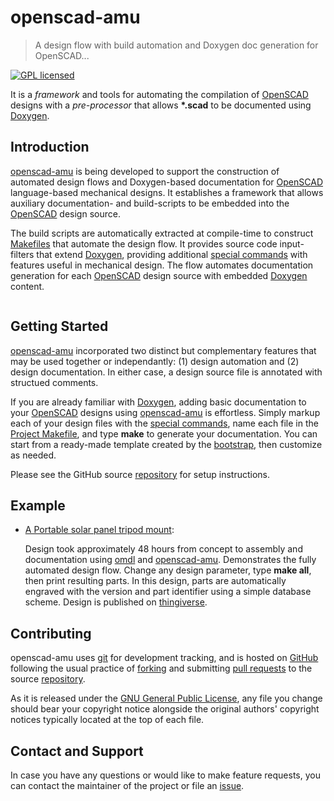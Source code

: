 openscad-amu
============

> A design flow with build automation and Doxygen doc generation for OpenSCAD...

[![GPL licensed](https://img.shields.io/badge/license-GPL-blue.svg?style=flat)](https://raw.githubusercontent.com/royasutton/openscad-amu/master/COPYING)


It is a _framework_ and tools for automating the compilation of
[OpenSCAD] designs with a _pre-processor_ that allows __\*.scad__ to be
documented using [Doxygen].


Introduction
------------

[openscad-amu] is being developed to support the construction of
automated design flows and Doxygen-based documentation for [OpenSCAD]
language-based mechanical designs. It establishes a framework that
allows auxiliary documentation- and build-scripts to be embedded into
the [OpenSCAD] design source.

The build scripts are automatically extracted at compile-time to
construct [Makefiles] that automate the design flow. It provides source
code input-filters that extend [Doxygen], providing additional [special
commands] with features useful in mechanical design. The flow automates
documentation generation for each [OpenSCAD] design source with
embedded [Doxygen] content.

<p align="center">
<img src="{{ site.url }}/assets/flow_intro.svg" alt="" border="0"
     usemap="#adf.map"/>
</p>

<map name="adf.map" id="dot_inline_dotgraph_4.map">
<area shape="rect" id="node1" href="{{ site.url }}/embedding.html"
      title="Annotated\nSource\n(vehicle.scad)" alt="" coords="5,45,108,100"/>
<area shape="poly" id="node2" href="{{ site.url }}/flow.html"
      title="Automatic\nDesign\nFlow" alt="" coords="282,73,279,59,270,47,256,37,238,31,219,29,199,31,182,37,168,47,159,59,156,73,159,86,168,99,182,108,199,115,219,117,238,115,256,108,270,99,279,86"/>
<area shape="rect" id="node3" href="https://royasutton.github.io/omdl/examples/solar_mount/psptm_build_all.stl"
      title="Target (1)\n...\nTarget (96)" alt="" coords="342,5,428,60"/>
<area shape="rect" id="node4" href="https://royasutton.github.io/omdl/examples/solar_mount/index.html"
      title="Design\nLibrary\nDocumentation" alt="" coords="330,84,440,139"/>
</map>


Getting Started
---------------

[openscad-amu] incorporated two distinct but complementary features
that may be used together or independantly: (1) design automation and
(2) design documentation. In either case, a design source file is
annotated with structued comments.

If you are already familiar with [Doxygen], adding basic documentation
to your [OpenSCAD] designs using [openscad-amu] is effortless. Simply
markup each of your design files with the [special commands], name each
file in the [Project Makefile], and type __make__ to generate your
documentation. You can start from a ready-made template created by the
[bootstrap], then customize as needed.

Please see the GitHub source [repository] for setup instructions.


Example
-------

* [A Portable solar panel tripod mount](https://royasutton.github.io/omdl/examples/solar_mount/index.html):

  Design took approximately 48 hours from concept to assembly and
  documentation using [omdl] and [openscad-amu]. Demonstrates the fully
  automated design flow. Change any design parameter, type **make
  all**, then print resulting parts. In this design, parts are
  automatically engraved with the version and part identifier using a
  simple database scheme. Design is published on
  [thingiverse](http://www.thingiverse.com/thing:2051608).


Contributing
------------

openscad-amu uses [git] for development tracking, and is hosted on
[GitHub] following the usual practice of [forking] and submitting
[pull requests] to the source [repository].

As it is released under the [GNU General Public License], any file you
change should bear your copyright notice alongside the original
authors' copyright notices typically located at the top of each file.


Contact and Support
-------------------

In case you have any questions or would like to make feature requests,
you can contact the maintainer of the project or file an [issue].


[GNU General Public License]: https://www.gnu.org/licenses/gpl.html
[Makefiles]: https://www.gnu.org/software/make

[openscad-amu]: https://royasutton.github.io/openscad-amu
[repository]: https://github.com/royasutton/openscad-amu
[issue]: https://github.com/royasutton/openscad-amu/issues
[bootstrap]: https://github.com/royasutton/openscad-amu#bootstrap
[Project Makefile]: https://github.com/royasutton/openscad-amu#project-makefile

[omdl]: https://royasutton.github.io/omdl

[OpenSCAD]: http://www.openscad.org/

[Doxygen]: http://www.stack.nl/~dimitri/doxygen/index.html
[special commands]: http://www.stack.nl/~dimitri/doxygen/manual/commands.html

[git]: http://git-scm.com/
[GitHub]: http://github.com/
[forking]: http://help.github.com/forking/
[pull requests]: https://help.github.com/articles/about-pull-requests/
